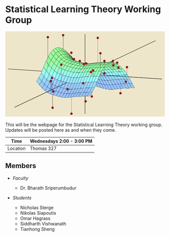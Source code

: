 Statistical Learning Theory Working Group
====

![](stag.png)

This will be the webpage for the Statistical Learning Theory working group. Updates will be posted here as and when they come. 

| Time     	| Wednesdays 2:00 - 3:00 PM 	|
|----------	|---------------------------	|
| Location 	| Thomas 327                	|

Members
----
* *Faculty*
	* Dr. Bharath Sriperumbudur

* *Students*
	* Nicholas Sterge
	* Nikolas Siapoutis
	* Omar Hagrass
	* Siddharth Vishwanath
	* Tianhong Sheng


